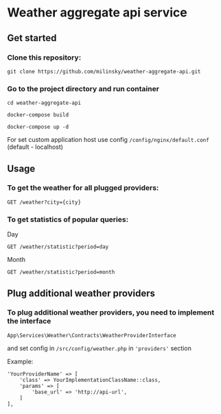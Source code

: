 # Weather aggregate api service

## Get started

### Clone this repository:

``git clone https://github.com/milinsky/weather-aggregate-api.git``

### Go to the project directory and run container

`cd weather-aggregate-api`

`docker-compose build`

`docker-compose up -d`

For set custom application host use config `/config/nginx/default.conf` (default - localhost)

## Usage

### To get the weather for all plugged providers:

``GET /weather?city={city}``

### To get statistics of popular queries:

Day

``GET /weather/statistic?period=day``


Month

``GET /weather/statistic?period=month``


## Plug additional weather providers

### To plug additional weather providers, you need to implement the interface

``App\Services\Weather\Contracts\WeatherProviderInterface``

and set config in `/src/config/weather.php` in `'providers'` section

Example:

    'YourProviderName' => [
        'class' => YourImplementationClassName::class,
        'params' => [
            'base_url' => 'http://api-url',
        ]
    ],